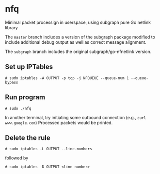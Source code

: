 # nfq
Minimal packet processign in userspace, using subgraph pure Go netlink library

The `master` branch includes a version of the subgraph package modified to
include additional debug output as well as correct message alignment.

The `subgraph` branch includes the original subgraph/go-nfnetlink version.

## Set up IPTables
`# sudo iptables -A OUTPUT -p tcp -j NFQUEUE --queue-num 1 --queue-bypass`

## Run program
`# sudo ./nfq`

In another terminal, try initiating some outbound connection (e.g., `curl www.google.com`)
Processed packets would be printed.

## Delete the rule
`# sudo iptables -L OUTPUT --line-numbers`

followed by

`# sudo iptables -D OUTPUT <line number>`
